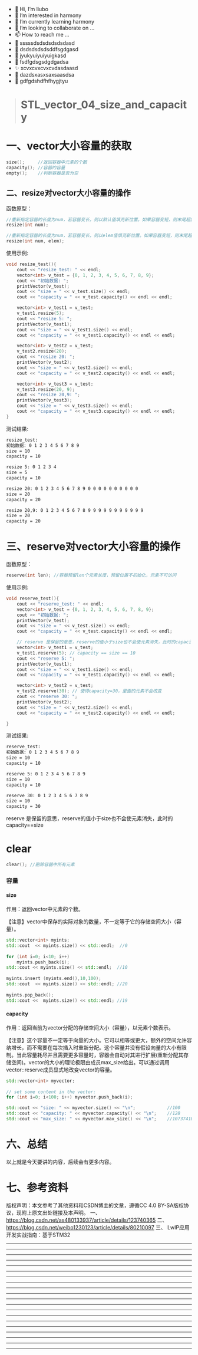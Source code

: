 * 👋 Hi, I’m liubo
* 👀 I’m interested in harmony
* 🌱 I’m currently learning harmony
* 💞️ I’m looking to collaborate on ...
* 📫 How to reach me ...
* 📇 sssssdsdsdsdsdsdasd
* 🎃 dsdsdsdsdsddfsgdgasd
* 🍺 jyukyuiyuiyuigkasd
* 🍥 fsdfgdsgsdgdgadsa
* ✨ xcvxcvxcvxcvdasdaasd
* 🍰 dazdsxasxsaxsaasdsa
* 🚨 gdfgdshdfhfhygjtyu


> # STL_vector_04_size_and_capacity



# 一、vector大小容量的获取

```c++
size();     //返回容器中元素的个数
capacity(); //容器的容量
empty();    //判断容器是否为空
```



## 二、resize对vector大小容量的操作

函数原型：

```c++
//重新指定容器的长度为num，若容器变长，则以默认值填充新位置。如果容器变短，则末尾超出容器长度的元素被删除。
resize(int num);

//重新指定容器的长度为num，若容器变长，则以elem值填充新位置。如果容器变短，则末尾超出容器长度的元素被删除。
resize(int num, elem);
```



使用示例:

```c++
void resize_test(){
    cout << "resize_test: " << endl;
    vector<int> v_test = {0, 1, 2, 3, 4, 5, 6, 7, 8, 9};
    cout << "初始数据: ";
    printVector(v_test);
    cout << "size = " << v_test.size() << endl;
    cout << "capacity = " << v_test.capacity() << endl << endl;

    vector<int> v_test1 = v_test;
    v_test1.resize(5);
    cout << "resize 5: ";
    printVector(v_test1);
    cout << "size = " << v_test1.size() << endl;
    cout << "capacity = " << v_test1.capacity() << endl << endl;

    vector<int> v_test2 = v_test;
    v_test2.resize(20);
    cout << "resize 20: ";
    printVector(v_test2);
    cout << "size = " << v_test2.size() << endl;
    cout << "capacity = " << v_test2.capacity() << endl << endl;

    vector<int> v_test3 = v_test;
    v_test3.resize(20, 9);
    cout << "resize 20,9: ";
    printVector(v_test3);
    cout << "size = " << v_test3.size() << endl;
    cout << "capacity = " << v_test3.capacity() << endl << endl;
}
```

测试结果:

```tex
resize_test: 
初始数据: 0 1 2 3 4 5 6 7 8 9 
size = 10
capacity = 10

resize 5: 0 1 2 3 4 
size = 5
capacity = 10

resize 20: 0 1 2 3 4 5 6 7 8 9 0 0 0 0 0 0 0 0 0 0 
size = 20
capacity = 20

resize 20,9: 0 1 2 3 4 5 6 7 8 9 9 9 9 9 9 9 9 9 9 9 
size = 20
capacity = 20
```



# 三、reserve对vector大小容量的操作

函数原型：

```c++
reserve(int len); //容器预留len个元素长度，预留位置不初始化，元素不可访问
```



使用示例:

```c++
void reserve_test(){
    cout << "reserve_test: " << endl;
    vector<int> v_test = {0, 1, 2, 3, 4, 5, 6, 7, 8, 9};
    cout << "初始数据: ";
    printVector(v_test);
    cout << "size = " << v_test.size() << endl;
    cout << "capacity = " << v_test.capacity() << endl << endl;

    // reserve 是保留的意思，reserve的值小于size也不会使元素消失，此时的capacity==size
    vector<int> v_test1 = v_test;
    v_test1.reserve(5); // capacity == size == 10
    cout << "reserve 5: ";
    printVector(v_test1);
    cout << "size = " << v_test1.size() << endl;
    cout << "capacity = " << v_test1.capacity() << endl << endl;

    vector<int> v_test2 = v_test;
    v_test2.reserve(30); // 使得capacity=30，里面的元素不会改变
    cout << "reserve 30: ";
    printVector(v_test2);
    cout << "size = " << v_test2.size() << endl;
    cout << "capacity = " << v_test2.capacity() << endl << endl;

}
```

测试结果:

```tex
reserve_test: 
初始数据: 0 1 2 3 4 5 6 7 8 9 
size = 10
capacity = 10

reserve 5: 0 1 2 3 4 5 6 7 8 9 
size = 10
capacity = 10

reserve 30: 0 1 2 3 4 5 6 7 8 9 
size = 10
capacity = 30
```

reserve 是保留的意思，reserve的值小于size也不会使元素消失，此时的capacity==size



# clear

```c++
clear(); //删除容器中所有元素
```







































### 容量

#### size

作用：返回vector中元素的个数。

【注意】vector中保存的实际对象的数量，不一定等于它的存储空间大小（容量）。

```C++
std::vector<int> myints;
std::cout  << myints.size() << std::endl;  //0
 
for (int i=0; i<10; i++) 
    myints.push_back(i);
std::cout << myints.size() << std::endl;  //10
 
myints.insert (myints.end(),10,100);
std::cout  << myints.size() << std::endl; //20
 
myints.pop_back();
std::cout <<  myints.size() << std::endl; //19
```

#### capacity

作用：返回当前为vector分配的存储空间大小（容量），以元素个数表示。

【注意】这个容量不一定等于向量的大小。它可以相等或更大，额外的空间允许容纳增长，而不需要在每次插入时重新分配。这个容量并没有假设向量的大小有限制。当此容量耗尽并且需要更多容量时，容器会自动对其进行扩展(重新分配其存储空间)。vector的大小的理论极限由成员max_size给出。可以通过调用vector::reserve成员显式地改变vector的容量。

```C++
std::vector<int> myvector;
 
// set some content in the vector:
for (int i=0; i<100; i++) myvector.push_back(i);

std::cout << "size: " << myvector.size() << "\n";            //100
std::cout << "capacity: " << myvector.capacity() << "\n";    //128
std::cout << "max_size: " << myvector.max_size() << "\n";    //1073741823
```













# 六、总结

以上就是今天要讲的内容，后续会有更多内容。



# 七、参考资料

版权声明：本文参考了其他资料和CSDN博主的文章，遵循CC 4.0 BY-SA版权协议，现附上原文出处链接及本声明。
一、 https://blog.csdn.net/as480133937/article/details/123740365
二、 https://blog.csdn.net/weibo1230123/article/details/80210097
三、 LwIP应用开发实战指南：基于STM32









---
---
---
---
---
---
---
---
---
---
---
---
---
---
---
---
---
---
---
---
